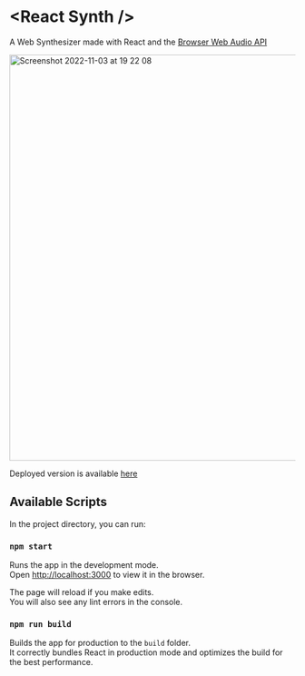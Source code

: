 # <React Synth \/>
A Web Synthesizer made with React and the [Browser Web Audio API](https://developer.mozilla.org/en-US/docs/Web/API/Web_Audio_API)

[<img width="715" alt="Screenshot 2022-11-03 at 19 22 08" src="https://user-images.githubusercontent.com/8701805/199803614-d2aafd35-8361-4b91-85a9-b5cfcdb6185a.png">](https://lucasghizoni.github.io/synthesizer)

Deployed version is available [here](https://lucasghizoni.github.io/synthesizer/)

## Available Scripts

In the project directory, you can run:

### `npm start`

Runs the app in the development mode.\
Open [http://localhost:3000](http://localhost:3000) to view it in the browser.

The page will reload if you make edits.\
You will also see any lint errors in the console.

### `npm run build`

Builds the app for production to the `build` folder.\
It correctly bundles React in production mode and optimizes the build for the best performance.
